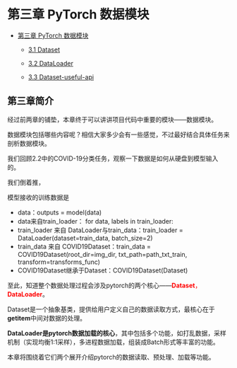 # 第三章 PyTorch 数据模块

* [第三章 PyTorch 数据模块](README.md)
  
  * [3.1 Dataset](3.1-dataset.md)
  
  * [3.2 DataLoader](3.2-dataloader.md)
  
  * [3.3 Dataset-useful-api](3.3-dataset-useful-api.md)
  
    

## 第三章简介

经过前两章的铺垫，本章终于可以讲讲项目代码中重要的模块——数据模块。

数据模块包括哪些内容呢？相信大家多少会有一些感觉，不过最好结合具体任务来剖析数据模块。

我们回顾2.2中的COVID-19分类任务，观察一下数据是如何从硬盘到模型输入的。

我们倒着推，

模型接收的训练数据是

* data：outputs = model(data)
* data来自train_loader： for data, labels in train_loader:
* train_loader 来自 DataLoader与train_data：train_loader = DataLoader(dataset=train_data, batch_size=2)
* train_data 来自 COVID19Dataset：train_data = COVID19Dataset(root_dir=img_dir, txt_path=path_txt_train, transform=transforms_func)
* COVID19Dataset继承于Dataset：COVID19Dataset(Dataset)

至此，知道整个数据处理过程会涉及pytorch的两个核心——<font color=red>**Dataset**， **DataLoader**</font>。

Dataset是一个抽象基类，提供给用户定义自己的数据读取方式，最核心在于**getitem**中间对数据的处理。

**DataLoader是pytorch数据加载的核心**，其中包括多个功能，如打乱数据，采样机制（实现均衡1:1采样），多进程数据加载，组装成Batch形式等丰富的功能。

本章将围绕着它们两个展开介绍pytorch的数据读取、预处理、加载等功能。